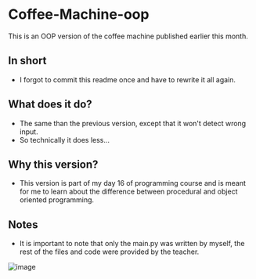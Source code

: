 # Coffee-Machine-oop
This is an OOP version of the coffee machine published earlier this month.

## In short
- I forgot to commit this readme once and have to rewrite it all again.

## What does it do?
- The same than the previous version, except that it won't detect wrong input.
- So technically it does less...

## Why this version?
- This version is part of my day 16 of programming course and is meant for me to learn about the difference between procedural and object oriented programming.

## Notes
- It is important to note that only the main.py was written by myself, the rest of the files and code were provided by the teacher.

![image](https://github.com/Rokobolo/Coffee-Machine-oop/assets/139471568/8258aa40-106a-49e2-93ff-7383867ddbb3)
